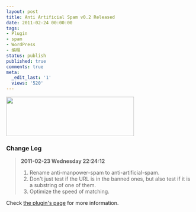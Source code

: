 ```yaml
---
layout: post
title: Anti Artificial Spam v0.2 Released
date: 2011-02-24 00:00:00
tags:
- Plugin
- spam
- WordPress
- 编程
status: publish
published: true
comments: true
meta:
  _edit_last: '1'
  views: '520'
---
```

<a href="https://picasaweb.google.com/lh/photo/jrOJUT0rqkBrzPsVM4k4EA?feat=embedwebsite"><img src="https://lh4.googleusercontent.com/_ceUJ_lBTHzc/TWZX7Vkc9qI/AAAAAAAABkg/BUMJWsLaqWA/s800/wp-anti-artificial-spam.png" height="106" width="345" /></a>

<h3>Change Log</h3>

<blockquote>
<strong>2011-02-23 Wednesday 22:24:12</strong>
<ol>
	<li>Rename anti-manpower-spam to anti-artificial-spam.</li>
	<li>Don't just test if the URL is in the banned ones, but also test if it is a substring of one of them.</li>
	<li>Optimize the speed of matching.</li>
</ol>
</blockquote>

Check <a href="http://0x3f.org/?p=1293">the plugin's page</a> for more information.
